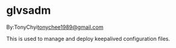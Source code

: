glvsadm
========

By:TonyChyi<tonychee1989@gmail.com>

This is used to manage and deploy keepalived configuration files.


